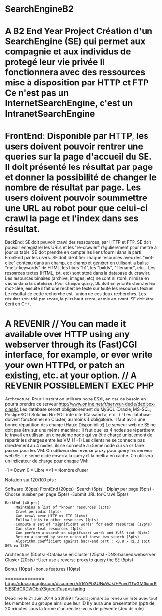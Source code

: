 SearchEngineB2
==============
A B2 End Year Project
Création d'un SearchEngine (SE) qui permet aux compagnie et aux individus de protegé leur vie privée
Il fonctionnera avec des ressources mise à disposition par HTTP et FTP
Ce n'est pas un InternetSearchEngine, c'est un IntranetSearchEngine
==============
FrontEnd:
Disponible par HTTP, les users doivent pouvoir rentrer une queries sur la page d'accueil du SE.
Il doit présenté les résultat par page et donner la possibilité de changer le nombre de résultat par page.
Les users doivent pouvoir soummettre une URL au robot pour que celui-ci crawl la page et l'index dans ses résultat.
==============
BackEnd:
SE doit pouvoir crawl des ressources, par HTTP et FTP.
SE doit pouvoir enregistrer les URLs et les "re-crawler" régulièrement pour mettre à jour sa table.
SE doit prendre en compte les liens fourni dans la parti FrontEnd par les users.
SE doit identifier chaque resources avec des "mot-clée" contenu dans un champ, ce champ et générer en utilisant la balise "meta-keywords" de HTML, les titres "h1", les "bolds", "filename", etc...
Les resources textes (HTML, txt, etc) sont storé dans la database du crawler.
Les resources binaires (archive, images, etc) ne sont ni storé, ni mise en cache dans la database.
Pour chaque query, SE doit en priorité cherché les mot-clée, ensuite il fait une recherche texte sur toute les resources textuel.
Le résultat de cette recherche est l'union de ces deux recherches.
Les résultat sont trié par score, le plus haut score, et mis en avant.
SE doit être écrit en C++.

A REVENIR
// You can made it available over HTTP using any webserver through its (Fast)CGI interface, for example, or ever write your own HTTPd, or patch an existing, etc. at your option. //
A REVENIR
POSSIBLEMENT EXEC PHP
==============
Architecture:
Pour l'instant on utilisera notre ESXi, en cas de besoin en pourra prendre ce serveur http://www.online.net/fr/serveur-dedie/dedibox-classic
Les database seront obligatoirement du MySQL (Oracle, MS-SQL, PostgreSQL)
Solution No-SQL interdite (Cassandra, etc...) !
Les database doivent fonctionner en Cluster, au moins 4 obligatoire.
Il faut avoir une bonne répartition des charge (Haute Disponibilité)
Le serveur web de SE ne doit pas être sur une même machine :
Il faut que les 4 nodes se répartisent le travail en utilisant un cinquième node qui va être chargé uniquement de répartir les charges entre les VM (4+1)
Les clients ne se connecte pas directement au 4 nodes, ils se connecte au 5eme node qui va se faire passer pour les VM.
On utilisera des reverse proxy pour query les serveur web SE.
Le 5eme node enverra la query et la mettra en cache.
On utilisera un indicateur de charge pour chaque VM:

-1 = Down
0 = Libre
=<1 = Nombre d'user

Notation sur 120/100 pts :

Software (60pts)
	FrontEnd (20pts)
		-Search (5pts)
		-Diplay per page (5pts)
		-Choose number per page (5pts)
		-Submit URL for Crawl (5pts)

	BackEnd (40 pts)
		-Maintains a list of "known" resources (1pts)
		-Crawl periodic (3pts)
		-Can crawl over HTTP et FTP (3pts)
		-Follow links to other resources (5pts)
		-Compute a set of "significant words" for each resources (12pts)
		-Can store text resources (1pts)
		-Can perform a search on significant words and full text (5pts)
		-Return a sorted by score union of these two search (5pts)
		-Algorithm coefficient against back-end part : x0.8 - x1.3 soit 80% ou 130%

Architecture (50pts)
	-Database en Cluster (25pts)
	-DNS-baseed webserver Cluster (20pts)
	-User use a reverse proxy to query the SE (5pts)

Bonus (10pts)
	-bonus features (10pts)

==============
https://docs.google.com/document/d/16YPbSUNxWJkfHPuvdTEuGM5omrR5lE3DdGRDWObnX8g/edit?usp=sharing

Deadline le 21 Juin 2014 à 23h59
Il faudra joindre au rendu un liste avec tout les membres du groupe ainsi que leur ID
Il y aura une présentation (ppt) de 20 minutes sous la forme d'un rendez-vous de prévente (Jeu de role)

